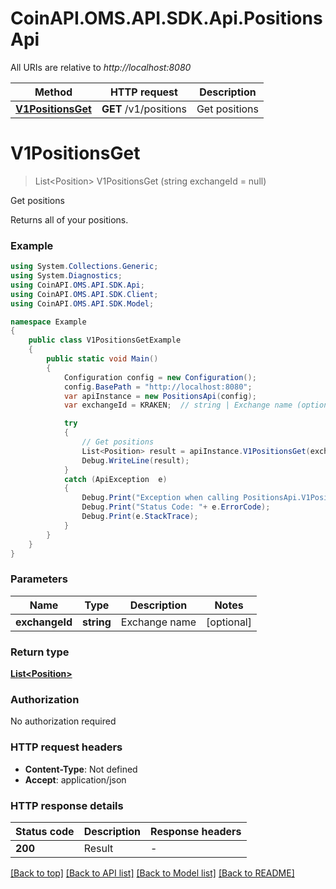 # CoinAPI.OMS.API.SDK.Api.PositionsApi

All URIs are relative to *http://localhost:8080*

Method | HTTP request | Description
------------- | ------------- | -------------
[**V1PositionsGet**](PositionsApi.md#v1positionsget) | **GET** /v1/positions | Get positions


<a name="v1positionsget"></a>
# **V1PositionsGet**
> List&lt;Position&gt; V1PositionsGet (string exchangeId = null)

Get positions

Returns all of your positions.

### Example
```csharp
using System.Collections.Generic;
using System.Diagnostics;
using CoinAPI.OMS.API.SDK.Api;
using CoinAPI.OMS.API.SDK.Client;
using CoinAPI.OMS.API.SDK.Model;

namespace Example
{
    public class V1PositionsGetExample
    {
        public static void Main()
        {
            Configuration config = new Configuration();
            config.BasePath = "http://localhost:8080";
            var apiInstance = new PositionsApi(config);
            var exchangeId = KRAKEN;  // string | Exchange name (optional) 

            try
            {
                // Get positions
                List<Position> result = apiInstance.V1PositionsGet(exchangeId);
                Debug.WriteLine(result);
            }
            catch (ApiException  e)
            {
                Debug.Print("Exception when calling PositionsApi.V1PositionsGet: " + e.Message );
                Debug.Print("Status Code: "+ e.ErrorCode);
                Debug.Print(e.StackTrace);
            }
        }
    }
}
```

### Parameters

Name | Type | Description  | Notes
------------- | ------------- | ------------- | -------------
 **exchangeId** | **string**| Exchange name | [optional] 

### Return type

[**List&lt;Position&gt;**](Position.md)

### Authorization

No authorization required

### HTTP request headers

 - **Content-Type**: Not defined
 - **Accept**: application/json

### HTTP response details
| Status code | Description | Response headers |
|-------------|-------------|------------------|
| **200** | Result |  -  |

[[Back to top]](#) [[Back to API list]](../README.md#documentation-for-api-endpoints) [[Back to Model list]](../README.md#documentation-for-models) [[Back to README]](../README.md)

